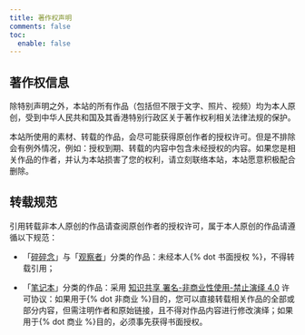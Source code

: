 ```yaml
---
title: 著作权声明
comments: false
toc:
  enable: false
---
```


## 著作权信息

除特别声明之外，本站的所有作品（包括但不限于文字、照片、视频）均为本人原创，受到中华人民共和国及其香港特别行政区关于著作权利相关法律法规的保护。

本站所使用的素材、转载的作品，会尽可能获得原创作者的授权许可。但是不排除会有例外情况，例如：授权到期、转载的内容中包含未经授权的内容。如果您是相关作品的作者，并认为本站损害了您的权利，请立刻联络本站，本站愿意积极配合删除。

## 转载规范

引用转载非本人原创的作品请查阅原创作者的授权许可，属于本人原创的作品请遵循以下规范：

- 「[碎碎念](/life/)」与「[观察者](/viewpoint/)」分类的作品：未经本人{% dot 书面授权 %}，不得转载引用；

- 「[笔记本](/note/)」分类的作品：采用 [<i class="fab fa-fw fa-creative-commons"></i> 知识共享 署名-非商业性使用-禁止演绎 4.0](https://creativecommons.org/licenses/by-nc-nd/4.0/deed.zh) 许可协议：如果用于{% dot 非商业 %}目的，您可以直接转载相关作品的全部或部分内容，但需注明作者和原始链接，且不得对作品内容进行修改演绎；如果用于{% dot 商业 %}目的，必须事先获得书面授权。